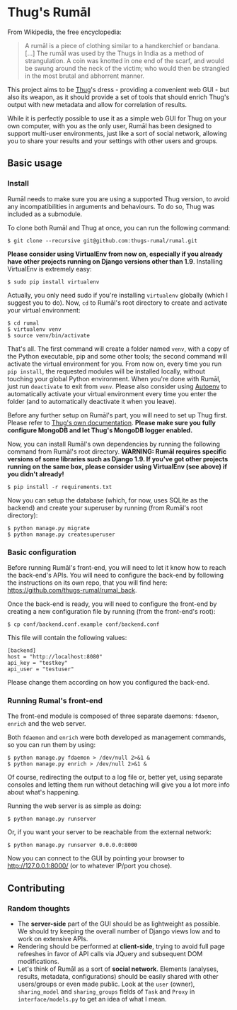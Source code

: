 # Thug's Rumāl

From Wikipedia, the free encyclopedia:
> A rumāl is a piece of clothing similar to a handkerchief or bandana. [...] The rumāl was used by the Thugs in India as a method of strangulation. A coin was knotted in one end of the scarf, and would be swung around the neck of the victim; who would then be strangled in the most brutal and abhorrent manner.

This project aims to be [Thug](http://buffer.github.io/thug/)'s dress - providing a convenient web GUI - but also its weapon, as it should provide a set of tools that should enrich Thug's output with new metadata and allow for correlation of results.

While it is perfectly possible to use it as a simple web GUI for Thug on your own computer, with you as the only user, Rumāl has been designed to support multi-user environments, just like a sort of social network, allowing you to share your results and your settings with other users and groups.

## Basic usage

### Install

Rumāl needs to make sure you are using a supported Thug version, to avoid any incompatibilities in arguments and behaviours. To do so, Thug was included as a submodule.

To clone both Rumāl and Thug at once, you can run the following command:

    $ git clone --recursive git@github.com:thugs-rumal/rumal.git

**Please consider using VirtualEnv from now on, especially if you already have other projects running on Django versions other than 1.9**. Installing VirtualEnv is extremely easy:

    $ sudo pip install virtualenv

Actually, you only need sudo if you're installing `virtualenv` globally (which I suggest you to do). Now, `cd` to Rumāl's root directory to create and activate your virtual environment:

    $ cd rumal
    $ virtualenv venv
    $ source venv/bin/activate

That's all. The first command will create a folder named `venv`, with a copy of the Python executable, pip and some other tools; the second command will activate the virtual environment for you. From now on, every time you run `pip install`, the requested modules will be installed locally, without touching your global Python environment.
When you're done with Rumāl, just run `deactivate` to exit from `venv`. Please also consider using [Autoenv](https://github.com/kennethreitz/autoenv) to automatically activate your virtual environment every time you enter the folder (and to automatically deactivate it when you leave).

Before any further setup on Rumāl's part, you will need to set up Thug first. Please refer to [Thug's own documentation](http://buffer.github.io/thug/). **Please make sure you fully configure MongoDB and let Thug's MongoDB logger enabled.**

Now, you can install Rumāl's own dependencies by running the following command from Rumāl's root directory. **WARNING: Rumāl requires specific versions of some libraries such as Django 1.9. If you've got other projects running on the same box, please consider using VirtualEnv (see above) if you didn't already!**

    $ pip install -r requirements.txt

Now you can setup the database (which, for now, uses SQLite as the backend) and create your superuser by running (from Rumāl's root directory):

    $ python manage.py migrate
    $ python manage.py createsuperuser

### Basic configuration

Before running Rumāl's front-end, you will need to let it know how to reach the back-end's APIs. You will need to configure the back-end by following the instructions on its own repo, that you will find here: https://github.com/thugs-rumal/rumal_back.

Once the back-end is ready, you will need to configure the front-end by creating a new configuration file by running (from the front-end's root):

    $ cp conf/backend.conf.example conf/backend.conf

This file will contain the following values:

    [backend]
    host = "http://localhost:8080"
    api_key = "testkey"
    api_user = "testuser"

Please change them according on how you configured the back-end.

### Running Rumal's front-end

The front-end module is composed of three separate daemons: `fdaemon`, `enrich` and the web server.

Both `fdaemon` and `enrich` were both developed as management commands, so you can run them by using:

    $ python manage.py fdaemon > /dev/null 2>&1 &
    $ python manage.py enrich > /dev/null 2>&1 &

Of course, redirecting the output to a log file or, better yet, using separate consoles and letting them run without detaching will give you a lot more info about what's happening.

Running the web server is as simple as doing:

    $ python manage.py runserver

Or, if you want your server to be reachable from the external network:

    $ python manage.py runserver 0.0.0.0:8000

Now you can connect to the GUI by pointing your browser to http://127.0.0.1:8000/ (or to whatever IP/port you chose).

## Contributing

### Random thoughts

* The **server-side** part of the GUI should be as lightweight as possible. We should try keeping the overall number of Django views low and to work on extensive APIs.
* Rendering should be performed at **client-side**, trying to avoid full page refreshes in favor of API calls via JQuery and subsequent DOM modifications.
* Let's think of Rumāl as a sort of **social network**. Elements (analyses, results, metadata, configurations) should be easily shared with other users/groups or even made public. Look at the `user` (owner), `sharing_model` and `sharing_groups` fields of `Task` and `Proxy` in `interface/models.py` to get an idea of what I mean.
